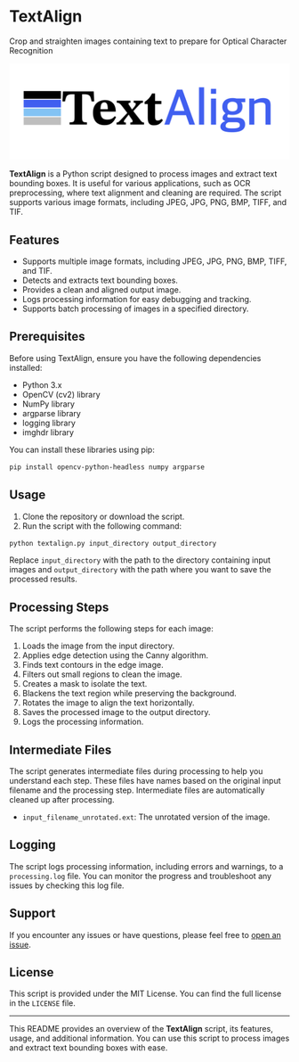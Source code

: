 # TextAlign

Crop and straighten images containing text to prepare for Optical Character Recognition

![textalign logo](/assets/textalign_logo.png)

**TextAlign** is a Python script designed to process images and extract text bounding boxes. It is useful for various applications, such as OCR preprocessing, where text alignment and cleaning are required. The script supports various image formats, including JPEG, JPG, PNG, BMP, TIFF, and TIF.

## Features

- Supports multiple image formats, including JPEG, JPG, PNG, BMP, TIFF, and TIF.
- Detects and extracts text bounding boxes.
- Provides a clean and aligned output image.
- Logs processing information for easy debugging and tracking.
- Supports batch processing of images in a specified directory.

## Prerequisites

Before using TextAlign, ensure you have the following dependencies installed:

- Python 3.x
- OpenCV (cv2) library
- NumPy library
- argparse library
- logging library
- imghdr library

You can install these libraries using pip:

```bash
pip install opencv-python-headless numpy argparse
```

## Usage

1. Clone the repository or download the script.
2. Run the script with the following command:

```bash
python textalign.py input_directory output_directory
```

Replace `input_directory` with the path to the directory containing input images and `output_directory` with the path where you want to save the processed results.

## Processing Steps

The script performs the following steps for each image:

1. Loads the image from the input directory.
2. Applies edge detection using the Canny algorithm.
3. Finds text contours in the edge image.
4. Filters out small regions to clean the image.
5. Creates a mask to isolate the text.
6. Blackens the text region while preserving the background.
7. Rotates the image to align the text horizontally.
8. Saves the processed image to the output directory.
9. Logs the processing information.

## Intermediate Files

The script generates intermediate files during processing to help you understand each step. These files have names based on the original input filename and the processing step. Intermediate files are automatically cleaned up after processing.

- `input_filename_unrotated.ext`: The unrotated version of the image.

## Logging

The script logs processing information, including errors and warnings, to a `processing.log` file. You can monitor the progress and troubleshoot any issues by checking this log file.

## Support

If you encounter any issues or have questions, please feel free to [open an issue](https://github.com/your-repo/issues).

## License

This script is provided under the MIT License. You can find the full license in the `LICENSE` file.

---

This README provides an overview of the **TextAlign** script, its features, usage, and additional information. You can use this script to process images and extract text bounding boxes with ease.
